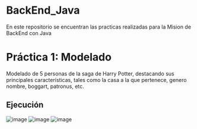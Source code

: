 # BackEnd_Java
En este repositorio se encuentran las practicas realizadas para la Mision de BackEnd con Java
# Práctica 1: Modelado
Modelado de 5 personas de la saga de Harry Potter, destacando sus principales características, tales como la casa a la que pertenece, genero nombre, boggart, patronus, etc. 
## Ejecución 
![image](https://user-images.githubusercontent.com/99062419/166394595-29fc7e1c-24f7-4dc2-8708-9ad0c1e1764b.png)
![image](https://user-images.githubusercontent.com/99062419/166394787-dec5abfa-313a-4194-9e3e-0630f8fb847b.png)
![image](https://user-images.githubusercontent.com/99062419/166394821-b815226e-9af9-471f-b714-c51178ac75b9.png)

